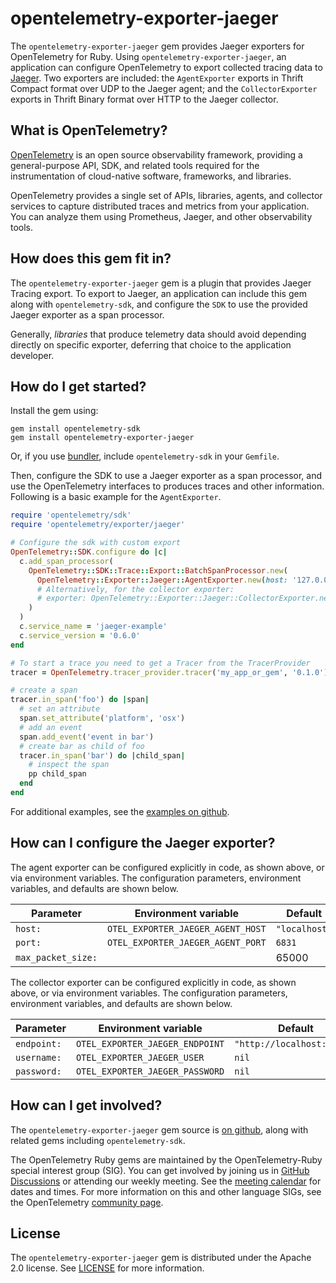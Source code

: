 # opentelemetry-exporter-jaeger

The `opentelemetry-exporter-jaeger` gem provides Jaeger exporters for OpenTelemetry for Ruby. Using `opentelemetry-exporter-jaeger`, an application can configure OpenTelemetry to export collected tracing data to [Jaeger][jaeger-home]. Two exporters are included: the `AgentExporter` exports in Thrift Compact format over UDP to the Jaeger agent; and the `CollectorExporter` exports in Thrift Binary format over HTTP to the Jaeger collector.

## What is OpenTelemetry?

[OpenTelemetry][opentelemetry-home] is an open source observability framework, providing a general-purpose API, SDK, and related tools required for the instrumentation of cloud-native software, frameworks, and libraries.

OpenTelemetry provides a single set of APIs, libraries, agents, and collector services to capture distributed traces and metrics from your application. You can analyze them using Prometheus, Jaeger, and other observability tools.

## How does this gem fit in?

The `opentelemetry-exporter-jaeger` gem is a plugin that provides Jaeger Tracing export. To export to Jaeger, an application can include this gem along with `opentelemetry-sdk`, and configure the `SDK` to use the provided Jaeger exporter as a span processor.

Generally, *libraries* that produce telemetry data should avoid depending directly on specific exporter, deferring that choice to the application developer.

## How do I get started?

Install the gem using:

```
gem install opentelemetry-sdk
gem install opentelemetry-exporter-jaeger
```

Or, if you use [bundler][bundler-home], include `opentelemetry-sdk` in your `Gemfile`.

Then, configure the SDK to use a Jaeger exporter as a span processor, and use the OpenTelemetry interfaces to produces traces and other information. Following is a basic example for the `AgentExporter`.

```ruby
require 'opentelemetry/sdk'
require 'opentelemetry/exporter/jaeger'

# Configure the sdk with custom export
OpenTelemetry::SDK.configure do |c|
  c.add_span_processor(
    OpenTelemetry::SDK::Trace::Export::BatchSpanProcessor.new(
      OpenTelemetry::Exporter::Jaeger::AgentExporter.new(host: '127.0.0.1', port: 6831)
      # Alternatively, for the collector exporter:
      # exporter: OpenTelemetry::Exporter::Jaeger::CollectorExporter.new(endpoint: 'http://192.168.0.1:14268/api/traces')
    )
  )
  c.service_name = 'jaeger-example'
  c.service_version = '0.6.0'
end

# To start a trace you need to get a Tracer from the TracerProvider
tracer = OpenTelemetry.tracer_provider.tracer('my_app_or_gem', '0.1.0')

# create a span
tracer.in_span('foo') do |span|
  # set an attribute
  span.set_attribute('platform', 'osx')
  # add an event
  span.add_event('event in bar')
  # create bar as child of foo
  tracer.in_span('bar') do |child_span|
    # inspect the span
    pp child_span
  end
end
```

For additional examples, see the [examples on github][examples-github].

## How can I configure the Jaeger exporter?

The agent exporter can be configured explicitly in code, as shown above, or via environment variables. The configuration parameters, environment variables, and defaults are shown below.

| Parameter          | Environment variable              | Default       |
| ------------------ | --------------------------------- | ------------- |
| `host:`            | `OTEL_EXPORTER_JAEGER_AGENT_HOST` | `"localhost"` |
| `port:`            | `OTEL_EXPORTER_JAEGER_AGENT_PORT` | `6831`        |
| `max_packet_size:` |                                   | 65000         |

The collector exporter can be configured explicitly in code, as shown above, or via environment variables. The configuration parameters, environment variables, and defaults are shown below.

| Parameter   | Environment variable            | Default                    |
| ----------- | ------------------------------- | -------------------------- |
| `endpoint:` | `OTEL_EXPORTER_JAEGER_ENDPOINT` | `"http://localhost:14268"` |
| `username:` | `OTEL_EXPORTER_JAEGER_USER`     | `nil`                      |
| `password:` | `OTEL_EXPORTER_JAEGER_PASSWORD` | `nil`                      |

## How can I get involved?

The `opentelemetry-exporter-jaeger` gem source is [on github][repo-github], along with related gems including `opentelemetry-sdk`.

The OpenTelemetry Ruby gems are maintained by the OpenTelemetry-Ruby special interest group (SIG). You can get involved by joining us in [GitHub Discussions][discussions-url] or attending our weekly meeting. See the [meeting calendar][community-meetings] for dates and times. For more information on this and other language SIGs, see the OpenTelemetry [community page][ruby-sig].

## License

The `opentelemetry-exporter-jaeger` gem is distributed under the Apache 2.0 license. See [LICENSE][license-github] for more information.


[jaeger-home]: https://www.jaegertracing.io
[opentelemetry-home]: https://opentelemetry.io
[bundler-home]: https://bundler.io
[repo-github]: https://github.com/open-telemetry/opentelemetry-ruby
[license-github]: https://github.com/open-telemetry/opentelemetry-ruby/blob/main/LICENSE
[examples-github]: https://github.com/open-telemetry/opentelemetry-ruby/tree/main/examples
[ruby-sig]: https://github.com/open-telemetry/community#ruby-sig
[community-meetings]: https://github.com/open-telemetry/community#community-meetings
[discussions-url]: https://github.com/open-telemetry/opentelemetry-ruby/discussions
